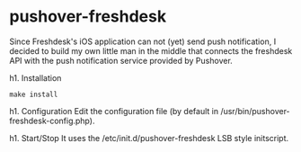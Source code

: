 pushover-freshdesk
==================

Since Freshdesk's iOS application can not (yet) send push notification, I
decided to build my own little man in the middle that connects the freshdesk API
with the push notification service provided by Pushover.

h1. Installation
```
make install
```

h1. Configuration
Edit the configuration file (by default in /usr/bin/pushover-freshdesk-config.php).

h1. Start/Stop
It uses the /etc/init.d/pushover-freshdesk LSB style initscript.
